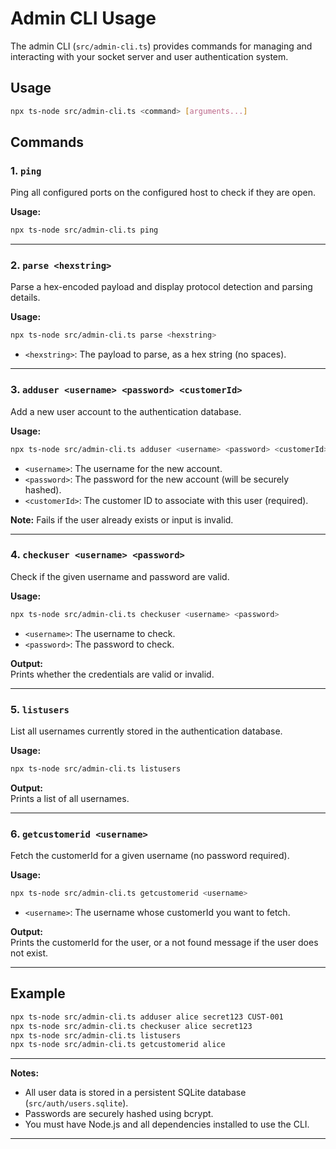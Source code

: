 # Admin CLI Usage

The admin CLI (`src/admin-cli.ts`) provides commands for managing and interacting with your socket server and user authentication system.

## Usage

```sh
npx ts-node src/admin-cli.ts <command> [arguments...]
```

## Commands

### 1. `ping`

Ping all configured ports on the configured host to check if they are open.

**Usage:**
```sh
npx ts-node src/admin-cli.ts ping
```

---

### 2. `parse <hexstring>`

Parse a hex-encoded payload and display protocol detection and parsing details.

**Usage:**
```sh
npx ts-node src/admin-cli.ts parse <hexstring>
```
- `<hexstring>`: The payload to parse, as a hex string (no spaces).

---

### 3. `adduser <username> <password> <customerId>`

Add a new user account to the authentication database.

**Usage:**
```sh
npx ts-node src/admin-cli.ts adduser <username> <password> <customerId>
```
- `<username>`: The username for the new account.
- `<password>`: The password for the new account (will be securely hashed).
- `<customerId>`: The customer ID to associate with this user (required).

**Note:** Fails if the user already exists or input is invalid.

---

### 4. `checkuser <username> <password>`

Check if the given username and password are valid.

**Usage:**
```sh
npx ts-node src/admin-cli.ts checkuser <username> <password>
```
- `<username>`: The username to check.
- `<password>`: The password to check.

**Output:**  
Prints whether the credentials are valid or invalid.

---

### 5. `listusers`

List all usernames currently stored in the authentication database.

**Usage:**
```sh
npx ts-node src/admin-cli.ts listusers
```

**Output:**  
Prints a list of all usernames.

---

### 6. `getcustomerid <username>`

Fetch the customerId for a given username (no password required).

**Usage:**
```sh
npx ts-node src/admin-cli.ts getcustomerid <username>
```
- `<username>`: The username whose customerId you want to fetch.

**Output:**  
Prints the customerId for the user, or a not found message if the user does not exist.

---

## Example

```sh
npx ts-node src/admin-cli.ts adduser alice secret123 CUST-001
npx ts-node src/admin-cli.ts checkuser alice secret123
npx ts-node src/admin-cli.ts listusers
npx ts-node src/admin-cli.ts getcustomerid alice
```

---

**Notes:**
- All user data is stored in a persistent SQLite database (`src/auth/users.sqlite`).
- Passwords are securely hashed using bcrypt.
- You must have Node.js and all dependencies installed to use the CLI.

---
